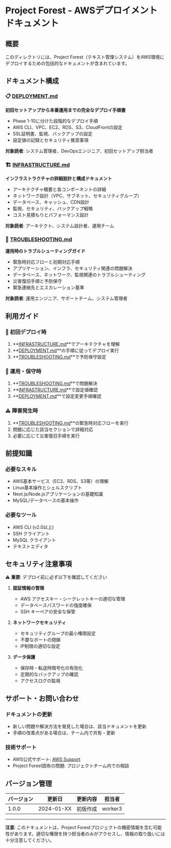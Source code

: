 # Project Forest - AWSデプロイメントドキュメント

## 概要

このディレクトリには、Project Forest（テキスト管理システム）をAWS環境にデプロイするための包括的なドキュメントが含まれています。

## ドキュメント構成

### 📋 [DEPLOYMENT.md](./DEPLOYMENT.md)
**初回セットアップから本番運用までの完全なデプロイ手順書**

- Phase 1-10に分けた段階的なデプロイ手順
- AWS CLI、VPC、EC2、RDS、S3、CloudFrontの設定
- SSL証明書、監視、バックアップの設定
- 設定値の記録とセキュリティ推奨事項

**対象読者**: システム管理者、DevOpsエンジニア、初回セットアップ担当者

### 🏗️ [INFRASTRUCTURE.md](./INFRASTRUCTURE.md)
**インフラストラクチャの詳細設計と構成ドキュメント**

- アーキテクチャ概要と各コンポーネントの詳細
- ネットワーク設計（VPC、サブネット、セキュリティグループ）
- データベース、キャッシュ、CDN設計
- 監視、セキュリティ、バックアップ戦略
- コスト見積もりとパフォーマンス設計

**対象読者**: アーキテクト、システム設計者、運用チーム

### 🔧 [TROUBLESHOOTING.md](./TROUBLESHOOTING.md)
**運用時のトラブルシューティングガイド**

- 緊急時対応フローと初期対応手順
- アプリケーション、インフラ、セキュリティ関連の問題解決
- データベース、ネットワーク、監視関連のトラブルシューティング
- 災害復旧手順と予防保守
- 緊急連絡先とエスカレーション基準

**対象読者**: 運用エンジニア、サポートチーム、システム管理者

## 利用ガイド

### 🚀 初回デプロイ時
1. **[INFRASTRUCTURE.md](./INFRASTRUCTURE.md)**でアーキテクチャを理解
2. **[DEPLOYMENT.md](./DEPLOYMENT.md)**の手順に従ってデプロイ実行
3. **[TROUBLESHOOTING.md](./TROUBLESHOOTING.md)**で予防保守設定

### 🔄 運用・保守時
1. **[TROUBLESHOOTING.md](./TROUBLESHOOTING.md)**で問題解決
2. **[INFRASTRUCTURE.md](./INFRASTRUCTURE.md)**で設定値確認
3. **[DEPLOYMENT.md](./DEPLOYMENT.md)**で設定変更手順確認

### ⚠️ 障害発生時
1. **[TROUBLESHOOTING.md](./TROUBLESHOOTING.md)**の緊急時対応フローを実行
2. 問題に応じた該当セクションで詳細対応
3. 必要に応じて災害復旧手順を実行

## 前提知識

### 必要なスキル
- AWS基本サービス（EC2、RDS、S3等）の理解
- Linux基本操作とシェルスクリプト
- Next.js/Node.jsアプリケーションの基礎知識
- MySQL/データベースの基本操作

### 必要なツール
- AWS CLI (v2.0以上)
- SSH クライアント
- MySQL クライアント
- テキストエディタ

## セキュリティ注意事項

⚠️ **重要**: デプロイ前に必ず以下を確認してください

1. **認証情報の管理**
   - AWS アクセスキー・シークレットキーの適切な管理
   - データベースパスワードの強度確保
   - SSH キーペアの安全な保管

2. **ネットワークセキュリティ**
   - セキュリティグループの最小権限設定
   - 不要なポートの閉鎖
   - IP制限の適切な設定

3. **データ保護**
   - 保存時・転送時暗号化の有効化
   - 定期的なバックアップの確認
   - アクセスログの監視

## サポート・お問い合わせ

### ドキュメントの更新
- 新しい問題や解決方法を発見した場合は、該当ドキュメントを更新
- 手順の改善点がある場合は、チーム内で共有・更新

### 技術サポート
- AWS公式サポート: [AWS Support](https://aws.amazon.com/support/)
- Project Forest固有の問題: プロジェクトチーム内での相談

## バージョン管理

| バージョン | 更新日 | 更新内容 | 担当者 |
|------------|--------|----------|--------|
| 1.0.0 | 2024-01-XX | 初版作成 | worker3 |

---

**注意**: このドキュメントは、Project Forestプロジェクトの機密情報を含む可能性があります。適切な権限を持つ担当者のみがアクセスし、情報の取り扱いには十分注意してください。